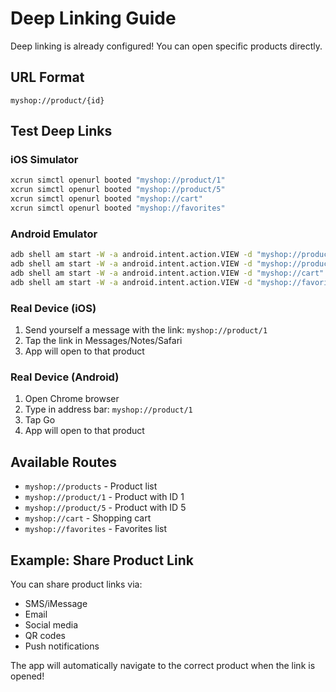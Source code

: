 # Deep Linking Guide

Deep linking is already configured! You can open specific products directly.

## URL Format

```
myshop://product/{id}
```

## Test Deep Links

### iOS Simulator
```bash
xcrun simctl openurl booted "myshop://product/1"
xcrun simctl openurl booted "myshop://product/5"
xcrun simctl openurl booted "myshop://cart"
xcrun simctl openurl booted "myshop://favorites"
```

### Android Emulator
```bash
adb shell am start -W -a android.intent.action.VIEW -d "myshop://product/1"
adb shell am start -W -a android.intent.action.VIEW -d "myshop://product/5"
adb shell am start -W -a android.intent.action.VIEW -d "myshop://cart"
adb shell am start -W -a android.intent.action.VIEW -d "myshop://favorites"
```

### Real Device (iOS)
1. Send yourself a message with the link: `myshop://product/1`
2. Tap the link in Messages/Notes/Safari
3. App will open to that product

### Real Device (Android)
1. Open Chrome browser
2. Type in address bar: `myshop://product/1`
3. Tap Go
4. App will open to that product

## Available Routes

- `myshop://products` - Product list
- `myshop://product/1` - Product with ID 1
- `myshop://product/5` - Product with ID 5
- `myshop://cart` - Shopping cart
- `myshop://favorites` - Favorites list

## Example: Share Product Link

You can share product links via:
- SMS/iMessage
- Email
- Social media
- QR codes
- Push notifications

The app will automatically navigate to the correct product when the link is opened!
